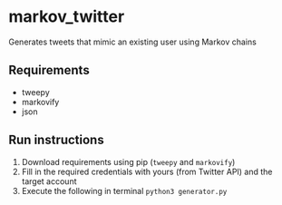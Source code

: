 # markov_twitter
Generates tweets that mimic an existing user using Markov chains

## Requirements
 - tweepy
 - markovify
 - json

## Run instructions
1. Download requirements using pip (`tweepy` and `markovify`)
2. Fill in the required credentials with yours (from Twitter API) and the target account
3. Execute the following in terminal `python3 generator.py`
